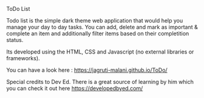 ToDo List

Todo list is the simple dark theme web application that would help you manage your day to day tasks.
You can add, delete and mark as important & complete an item and additionally filter items based on their completition status.

Its developed using the HTML, CSS and Javascript (no external libraries or frameworks).

You can have a look here : https://jagruti-malani.github.io/ToDo/

Special credits to Dev Ed. There is a great source of learning by him which you can check it out here https://developedbyed.com/
